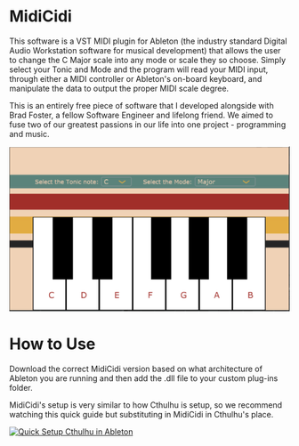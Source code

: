 # MidiCidi

This software is a VST MIDI plugin for Ableton (the industry standard Digital Audio Workstation software for musical development) that allows the user to change the C Major scale into any mode or scale they so choose. Simply select your Tonic and Mode and the program will read your MIDI input, through either a MIDI controller or Ableton&#39;s on-board keyboard, and manipulate the data to output the proper MIDI scale degree.

This is an entirely free piece of software that I developed alongside with Brad Foster, a fellow Software Engineer and lifelong friend. We aimed to fuse two of our greatest passions in our life into one project - programming and music.  


![alt text](https://github.com/krozet/MidiCidi/blob/master/midicidiGUI.PNG)  

# How to Use

Download the correct MidiCidi version based on what architecture of Ableton you are running and then add the .dll file to your custom plug-ins folder.  

MidiCidi's setup is very similar to how Cthulhu is setup, so we recommend watching this quick guide but substituting in MidiCidi in Cthulhu's place.  

[![Quick Setup Cthulhu in Ableton](https://img.youtube.com/vi/o31Z4yOh7m0/0.jpg)](https://www.youtube.com/watch?v=o31Z4yOh7m0)  
